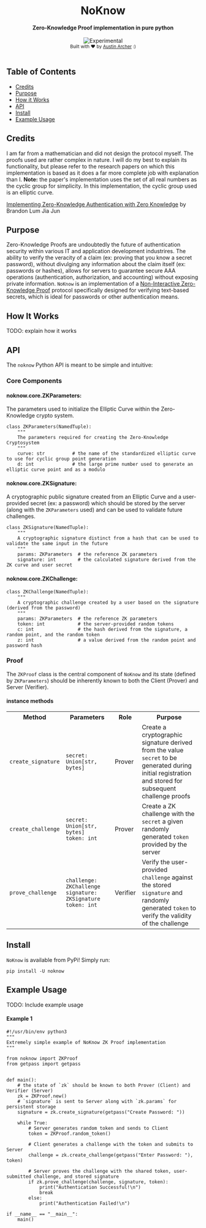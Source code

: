 <h1 align="center">NoKnow</h1>
<div align="center">
  <strong>Zero-Knowledge Proof implementation in pure python</strong>
</div>
<br />
<div align="center">
  <img src="http://badges.github.io/stability-badges/dist/experimental.svg" alt="Experimental" />
</div>
<div align="center">
  <sub>
    Built with ❤︎ by <a href="https://www.linkedin.com/in/austinarcher/">Austin Archer</a> :)
  </sub>
</div>
<br />



## Table of Contents
- [Credits](#credits)
- [Purpose](#purpose)
- [How it Works](#how-it-works)
- [API](#api)
- [Install](#install)
- [Example Usage](#example-usage)


## Credits
I am far from a mathematician and did not design the protocol myself. The proofs used are rather complex in nature. I will do my best to explain its functionality, but please refer to the research papers on which this implementation is based as it does a far more complete job with explanation than I. **Note:** the paper's implementation uses the set of all real numbers as the cyclic group for simplicity. In this implementation, the cyclic group used is an elliptic curve.

[Implementing Zero-Knowledge Authentication with Zero Knowledge](https://ojs.pythonpapers.org/index.php/tppm/article/view/155) by Brandon Lum Jia Jun


## Purpose
Zero-Knowledge Proofs are undoubtedly the future of authentication security within various IT and application development industrires. The ability to verify the veracity of a claim (ex: proving that you know a secret password), without divulging any information about the claim itself (ex: passwords or hashes), allows for servers to guarantee secure AAA operations (authentication, authorization, and accounting) without exposing private information. `NoKnow` is an implementation of a [Non-Interactive Zero-Knowledge Proof](https://en.wikipedia.org/wiki/Non-interactive_zero-knowledge_proof) protocol specifically designed for verifying text-based secrets, which is ideal for passwords or other authentication means.


## How It Works
TODO: explain how it works

## API

The `noknow` Python API is meant to be simple and intuitive:

### Core Components

#### noknow.core.ZKParameters:
The parameters used to initialize the Elliptic Curve within the Zero-Knowledge crypto system.

    class ZKParameters(NamedTuple):
        """
        The parameters required for creating the Zero-Knowledge Cryptosystem
        """
        curve: str          # the name of the standardized elliptic curve to use for cyclic group point generation
        d: int              # the large prime number used to generate an elliptic curve point and as a modulo
        
#### noknow.core.ZKSignature:
A cryptographic public signature created from an Elliptic Curve and a user-provided secret (ex: a password) which should be stored by the server (along with the `ZKParameters` used) and can be used to validate future challenges.

    class ZKSignature(NamedTuple):
        """
        A cryptographic signature distinct from a hash that can be used to validate the same input in the future
        """
        params: ZKParameters  # the reference ZK parameters
        signature: int        # the calculated signature derived from the ZK curve and user secret


#### noknow.core.ZKChallenge:

    class ZKChallenge(NamedTuple):
        """
        A cryptographic challenge created by a user based on the signature (derived from the password) 
        """
        params: ZKParameters  # the reference ZK parameters
        token: int            # the server-provided random tokens
        c: int                # the hash derived from the signature, a random point, and the random token
        z: int                # a value derived from the random point and password hash
        
        
### Proof
 
The `ZKProof` class is the central component of `NoKnow` and its state (defined by `ZKParameters`) should be inherently known to both the Client (Prover) and Server (Verifier).

#### instance methods
<table>
  <tr>
    <th>Method</th>
    <th><img width=600 />Parameters</th>
    <th>Role</th>
    <th>Purpose</th>
  </tr>
  <tr>
    <td><code>create_signature</code></td>
    <td><code>secret: Union[str, bytes]</code></td>
    <td>Prover</td>
    <td>Create a cryptographic signature derived from the value <code>secret</code> to be generated during initial registration and stored for subsequent challenge proofs</td>
  </tr>
  <tr>
    <td><code>create_challenge</code></td>
    <td><code>secret: Union[str, bytes]</code> <br /> <code>token: int</code></td>
    <td>Prover</td>
    <td>Create a ZK challenge with the <code>secret</code> a given randomly generated <code>token</code> provided by the server</td>
  </tr>
  <tr>
    <td><code>prove_challenge</code></td>
    <td><code>challenge: ZKChallenge</code> <br /> <code>signature: ZKSignature</code> <br /> <code>token: int</code></td>
    <td>Verifier</td>
    <td>Verify the user-provided <code>challenge</code> against the stored <code>signature</code> and randomly generated <code>token</code> to verify the validity of the challenge</td>
  </tr>
</table>

## Install

`NoKnow` is available from PyPi! Simply run:

    pip install -U noknow

## Example Usage
TODO: Include example usage

#### Example 1
    #!/usr/bin/env python3
    """
    Extremely simple example of NoKnow ZK Proof implementation
    """

    from noknow import ZKProof
    from getpass import getpass


    def main():
        # the state of `zk` should be known to both Prover (Client) and Verifier (Server)
        zk = ZKProof.new()
        # `signature` is sent to Server along with `zk.params` for persistent storage
        signature = zk.create_signature(getpass("Create Password: "))

        while True:
            # Server generates random token and sends to Client
            token = ZKProof.random_token()

            # Client generates a challenge with the token and submits to Server
            challenge = zk.create_challenge(getpass("Enter Password: "), token)

            # Server proves the challenge with the shared token, user-submitted challenge, and stored signature
            if zk.prove_challenge(challenge, signature, token):
                print("Authentication Successful!\n")
                break
            else:
                print("Authentication Failed!\n")

    if __name__ == "__main__":
        main()
